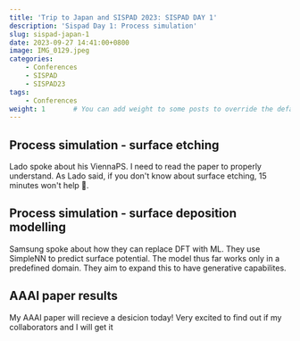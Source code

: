 ```yaml
---
title: 'Trip to Japan and SISPAD 2023: SISPAD DAY 1'
description: 'Sispad Day 1: Process simulation'
slug: sispad-japan-1
date: 2023-09-27 14:41:00+0800
image: IMG_0129.jpeg
categories:
    - Conferences
    - SISPAD
    - SISPAD23
tags:
    - Conferences
weight: 1       # You can add weight to some posts to override the default sorting (date descending)
---
```


## Process simulation - surface etching  

Lado spoke about his ViennaPS. I need to read the paper to properly understand. As Lado said, if you don't know about surface etching, 15 minutes won't help 🤣.

## Process simulation - surface deposition modelling  

Samsung spoke about how they can replace DFT with ML. They use SimpleNN to predict surface potential. The model thus far works only in a predefined domain. They aim to expand this to have generative capabilites.

## AAAI paper results  

My AAAI paper will recieve a dеsicion today! Very excited to find out if my collaborators and I will get it
